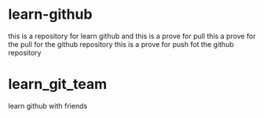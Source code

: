 # learn-github
this is a repository for learn github and this is a prove for pull
this a prove for the pull for the github repository
this is a prove for push fot the github repository
# learn_git_team
learn github with friends

